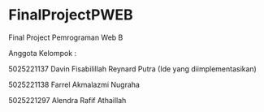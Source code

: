 # FinalProjectPWEB
Final Project Pemrograman Web B

Anggota Kelompok :


5025221137     Davin Fisabilillah Reynard Putra (Ide yang diimplementasikan) 

5025221138     Farrel Akmalazmi Nugraha 

5025221297     Alendra Rafif Athaillah
